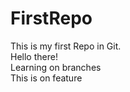 # FirstRepo
This is my first Repo in Git.
<br>
Hello there!<br>
Learning on branches<br>
This is on feature